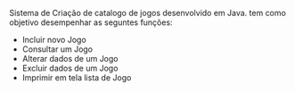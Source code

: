 Sistema de Criação de catalogo de jogos desenvolvido em Java.
tem como objetivo desempenhar as seguntes funções:
- Incluir novo Jogo
- Consultar um Jogo
- Alterar dados de um Jogo
- Excluir dados de um Jogo
- Imprimir em tela lista de Jogo
